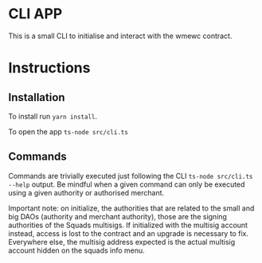 # CLI APP

This is a small CLI to initialise and interact with the wmewc contract.

# Instructions

## Installation

To install run `yarn install`.

To open the app `ts-node src/cli.ts` 

## Commands

Commands are trivially executed just following the CLI `ts-node src/cli.ts --help` output.
Be mindful when a given command can only be executed using a given authority or authorised merchant.

Important note: on initialize, the authorities that are related to the small and big DAOs (authority and merchant authority), those are the signing authorities of the Squads multisigs. If initialized with the multisig account instead, access is lost to the contract and an upgrade is necessary to fix. Everywhere else, the multisig address expected is the actual multisig account hidden on the squads info menu.